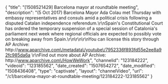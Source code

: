 {
    "title": "[1508521429] Barcelona mayor at roundtable meeting",
    "description": "(5 Oct 2017) Barcelona Mayor Ada Colau met Thursday with embassy representatives and consuls amid a political crisis following a disputed Catalan independence referendum.\r\nSpain's Constitutional Court has ordered the temporary suspension of a special session of Catalonia's parliament next week where regional officials are expected to possibly vote on breaking away from Spain.\r\n\r\n\r\nYou can license this story through AP Archive: http:\/\/www.aparchive.com\/metadata\/youtube\/7952336f893fd55e2ee8a92fc985da6a \r\nFind out more about AP Archive: http:\/\/www.aparchive.com\/HowWeWork",
    "channelid": "123184222",
    "videoid": "123185562",
    "date_created": "1507654272",
    "date_modified": "1508436408",
    "type": "captivate",
    "layout": "channelVideo",
    "url": "\/c1\/barcelona-mayor-at-roundtable-meeting\/123184222-123185562"
}